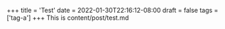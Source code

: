 +++
title = 'Test'
date = 2022-01-30T22:16:12-08:00
draft = false
tags = ['tag-a']
+++
This is content/post/test.md
